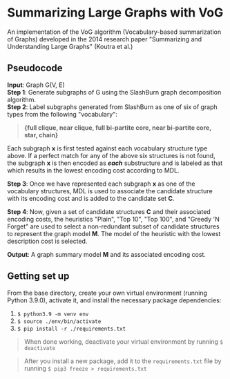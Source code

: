 # Summarizing Large Graphs with VoG
An implementation of the VoG algorithm (Vocabulary-based summarization of Graphs) developed in the 2014 research paper "Summarizing and Understanding Large Graphs" (Koutra et al.)

## Pseudocode

**Input**: Graph G(V, E)  
**Step 1**: Generate subgraphs of G using the SlashBurn graph decomposition algorithm.  
**Step 2**: Label subgraphs generated from SlashBurn as one of six of graph types from the following "vocabulary": 
> **{full clique, near clique, full bi-partite core, near bi-partite core, star, chain}**

Each subgraph **x** is first tested against each vocabulary structure type above. If a perfect match for any of the above six structures is not found, the subgraph **x** is then encoded as __*each*__ substructure and is labeled as that which results in the lowest encoding cost according to MDL.

**Step 3**: Once we have represented each subgraph **x** as one of the vocabulary structures, MDL is used to associate the candidate structure with its encoding cost and is added to the candidate set **C**.

**Step 4**: Now, given a set of candidate structures **C** and their associated encoding costs, the heuristics "Plain", "Top 10", "Top 100", and "Greedy 'N Forget" are used to select a non-redundant subset of candidate structures to represent the graph model **M**. The model of the heuristic with the lowest description cost is selected.

**Output**: A graph summary model **M** and its associated encoding cost.

## Getting set up
From the base directory, create your own virtual environment (running Python 3.9.0), activate it, and install the necessary package dependencies:
1. `$ python3.9 -m venv env` 
2. `$ source ./env/bin/activate`
3. `$ pip install -r ./requirements.txt`
> When done working, deactivate your virtual environment by running `$ deactivate`

> After you install a new package, add it to the `requirements.txt` file by running `$ pip3 freeze > requirements.txt`
